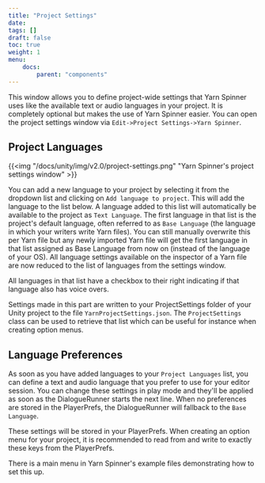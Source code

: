 ```yaml
---
title: "Project Settings"
date: 
tags: []
draft: false
toc: true
weight: 1
menu: 
    docs:
        parent: "components"        
---
```

This window allows you to define project-wide settings that Yarn Spinner uses like the available text or audio languages in your project. It is completely optional but makes the use of Yarn Spinner easier. You can open the project settings window via `Edit->Project Settings->Yarn Spinner`.

## Project Languages

{{<img "/docs/unity/img/v2.0/project-settings.png" "Yarn Spinner's project settings window" >}}

You can add a new language to your project by selecting it from the dropdown list and clicking on `Add language to project`. This will add the language to the list below. A language added to this list will automatically be available to the project as `Text Language`. The first language in that list is the project's default language, often referred to as `Base Language` (the language in which your writers write Yarn files). You can still manually overwrite this per Yarn file but any newly imported Yarn file will get the first language in that list assigned as Base Language from now on (instead of the language of your OS). All language settings available on the inspector of a Yarn file are now reduced to the list of languages from the settings window.

All languages in that list have a checkbox to their right indicating if that language also has voice overs.

Settings made in this part are written to your ProjectSettings folder of your Unity project to the file `YarnProjectSettings.json`. The `ProjectSettings` class can be used to retrieve that list which can be useful for instance when creating option menus.

## Language Preferences

As soon as you have added languages to your `Project Languages` list, you can define a text and audio language that you prefer to use for your editor session. You can change these settings in play mode and they'll be applied as soon as the DialogueRunner starts the next line. When no preferences are stored in the PlayerPrefs, the DialogueRunner will fallback to the `Base Language`.

These settings will be stored in your PlayerPrefs. When creating an option menu for your project, it is recommended to read from and write to exactly these keys from the PlayerPrefs.

There is a main menu in Yarn Spinner's example files demonstrating how to set this up.
